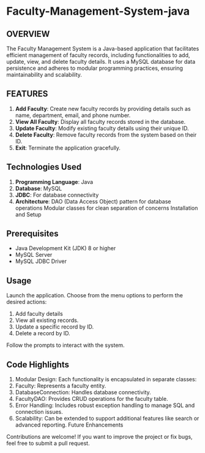 # Faculty-Management-System-java

## **OVERVIEW**
The Faculty Management System is a Java-based application that facilitates efficient management of faculty records, including functionalities to add, update, view, and delete faculty details. It uses a MySQL database for data persistence and adheres to modular programming practices, ensuring maintainability and scalability.

## **FEATURES**
1. **Add Faculty**: Create new faculty records by providing details such as name, department, email, and phone number.
2. **View All Faculty**: Display all faculty records stored in the database.
3. **Update Faculty**: Modify existing faculty details using their unique ID.
4. **Delete Faculty**: Remove faculty records from the system based on their ID.
5. **Exit**: Terminate the application gracefully.
   
## **Technologies Used**

1. **Programming Language**: Java
2. **Database**: MySQL
3. **JDBC**: For database connectivity
4. **Architecture**:
DAO (Data Access Object) pattern for database operations
Modular classes for clean separation of concerns
Installation and Setup

## **Prerequisites**

- Java Development Kit (JDK) 8 or higher
- MySQL Server
- MySQL JDBC Driver

## **Usage**
Launch the application.
Choose from the menu options to perform the desired actions:
1. Add faculty details
2. View all existing records.
3. Update a specific record by ID.
4. Delete a record by ID.

Follow the prompts to interact with the system.
## **Code Highlights**
1. Modular Design: Each functionality is encapsulated in separate classes:
2. Faculty: Represents a faculty entity.
3. DatabaseConnection: Handles database connectivity.
4. FacultyDAO: Provides CRUD operations for the faculty table.
5. Error Handling: Includes robust exception handling to manage SQL and connection issues.
6. Scalability: Can be extended to support additional features like search or advanced reporting.
Future Enhancements


Contributions are welcome! If you want to improve the project or fix bugs, feel free to submit a pull request.

